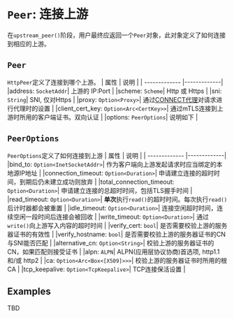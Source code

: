 # `Peer`: 连接上游

在`upstream_peer()`阶段，用户最终应返回一个`Peer`对象，此对象定义了如何连接到相应的上游。

## `Peer`
`HttpPeer`定义了连接到哪个上游。
| 属性      | 说明        |
| ------------- |-------------|
|address: `SocketAddr`| 上游的 IP:Port |
|scheme: `Scheme`| Http 或 Https |
|sni: `String`| SNI, 仅对Https |
|proxy: `Option<Proxy>`| 通过[CONNECT代理](https://developer.mozilla.org/en-US/docs/Web/HTTP/Methods/CONNECT)对请求进行代理时的设置 |
|client_cert_key: `Option<Arc<CertKey>>`| 通过mTLS连接到上游时所用的客户端证书。双向认证 |
|options: `PeerOptions`| 说明如下 |


## `PeerOptions`
`PeerOptions`定义了如何连接到上游
| 属性      | 说明        |
| ------------- |-------------|
|bind_to: `Option<InetSocketAddr>`| 作为客户端向上游发起请求时应当绑定的本地源IP地址 |
|connection_timeout: `Option<Duration>`| 申请建立连接的超时时间，到期后仍未建立成功则放弃 |
|total_connection_timeout: `Option<Duration>`| 申请建立连接的总超时时间，包括TLS握手时间 |
|read_timeout: `Option<Duration>`| **单次**执行`read()`的超时时间。每次执行`read()`后计时器都会被重置 |
|idle_timeout: `Option<Duration>`| 连接空闲超时时间，连续空闲一段时间后连接会被回收 |
|write_timeout: `Option<Duration>`| 通过`write()`向上游写入内容的超时时间 |
|verify_cert: `bool`| 是否需要校验上游的服务器证书的有效性 |
|verify_hostname: `bool`| 是否需要校验上游的服务器证书的CN与SNI能否匹配 |
|alternative_cn: `Option<String>`| 校验上游的服务器证书的CN，如果匹配则接受证书 |
|alpn: `ALPN`| ALPN(应用层协议协商)首选项, http1.1 和/或 http2 |
|ca: `Option<Arc<Box<[X509]>>>`| 校验上游的服务器证书时所用的根CA |
|tcp_keepalive: `Option<TcpKeepalive>`| TCP连接保活设置 |

## Examples
TBD
